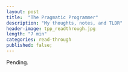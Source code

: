 ```yaml
---
layout: post
title:  "The Pragmatic Programmer"
description: "My thoughts, notes, and TLDR"
header-image: tpp_readthrough.jpg
length: "7 min"
categories: read-through
published: false;
---
```

Pending.